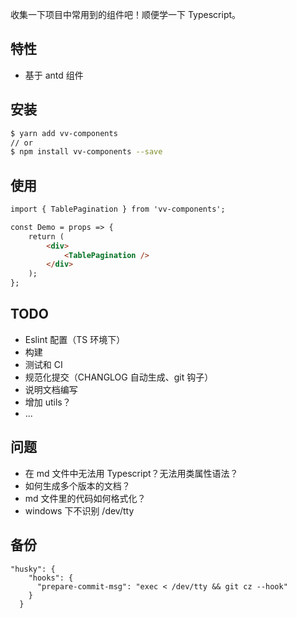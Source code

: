 
收集一下项目中常用到的组件吧！顺便学一下 Typescript。

## 特性

- 基于 antd 组件

## 安装

````bash
$ yarn add vv-components
// or
$ npm install vv-components --save
````

## 使用

````html
import { TablePagination } from 'vv-components';

const Demo = props => {
    return (
        <div>
            <TablePagination />
        </div>
    );
};
````

## TODO

- Eslint 配置（TS 环境下）
- 构建
- 测试和 CI
- 规范化提交（CHANGLOG 自动生成、git 钩子）
- 说明文档编写
- 增加 utils？
- ...

## 问题

- 在 md 文件中无法用 Typescript？无法用类属性语法？
- 如何生成多个版本的文档？
- md 文件里的代码如何格式化？
- windows 下不识别 /dev/tty

## 备份

````
"husky": {
    "hooks": {
      "prepare-commit-msg": "exec < /dev/tty && git cz --hook"
    }
  }
````